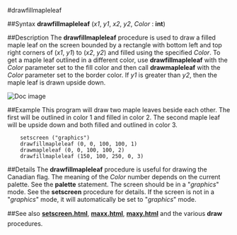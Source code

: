
#drawfillmapleleaf

##Syntax
**drawfillmapleleaf** (*x1*, *y1*, *x2*, *y2*, *Color* : **int**)



##Description
The **drawfillmapleleaf** procedure is used to draw a filled maple leaf on the screen bounded by a rectangle with bottom left and top right corners of (*x1*, *y1*) to (*x2*, *y2*) and filled using the specified *Color*. To get a maple leaf outlined in a different color, use **drawfillmapleleaf** with the *Color* parameter set to the fill color and then call **drawmapleleaf**  with the *Color* parameter set to the border color. If *y1* is greater than *y2*, then the maple leaf is drawn upside down.

![Doc image](drawfillmapleleaf01.gif)


##Example
This program will draw two maple leaves beside each other. The first will be outlined in color 1 and filled in color 2. The second maple leaf will be upside down and both filled and outlined in color 3.


        setscreen ("graphics")
        drawfillmapleleaf (0, 0, 100, 100, 1)
        drawmapleleaf (0, 0, 100, 100, 2)
        drawfillmapleleaf (150, 100, 250, 0, 3)
##Details
The **drawfillmapleleaf** procedure is useful for drawing the Canadian flag.
The meaning of the *Color* number depends on the current palette. See the **palette** statement.
The screen should be in a "*graphics*" mode. See the **setscreen** procedure for details. If the screen is not in a "*graphics*" mode, it will automatically be set to "*graphics*" mode.



##See also
**[setscreen.html](setscreen)**, **[maxx.html](maxx)**, **[maxy.html](maxy)** and the various **draw** procedures.


